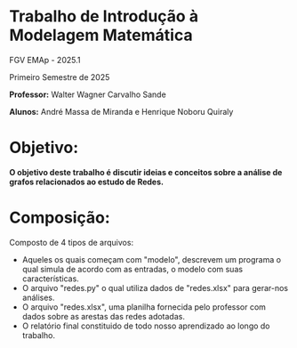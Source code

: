 # Trabalho de Introdução à Modelagem Matemática

FGV EMAp - 2025.1

Primeiro Semestre de 2025

**Professor:** Walter Wagner Carvalho Sande

**Alunos:** André Massa de Miranda e Henrique Noboru Quiraly 

# Objetivo: 
**O objetivo deste trabalho é discutir ideias e conceitos sobre a análise de grafos relacionados ao estudo de Redes.**

# Composição:
Composto de 4 tipos de arquivos: 
- Aqueles os quais começam com "modelo", descrevem um programa o qual simula de acordo com as entradas, o modelo com suas características.
- O arquivo "redes.py" o qual utiliza dados de "redes.xlsx" para gerar-nos análises.
- O arquivo "redes.xlsx", uma planilha fornecida pelo professor com dados sobre as arestas das redes adotadas.
- O relatório final constituido de todo nosso aprendizado ao longo do trabalho.



